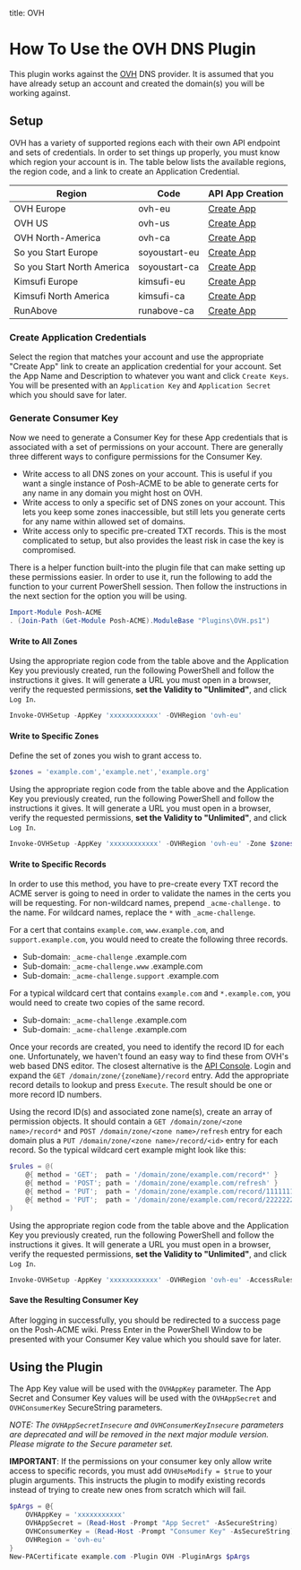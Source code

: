 title: OVH

# How To Use the OVH DNS Plugin

This plugin works against the [OVH](https://www.ovh.com) DNS provider. It is assumed that you have already setup an account and created the domain(s) you will be working against.

## Setup

OVH has a variety of supported regions each with their own API endpoint and sets of credentials. In order to set things up properly, you must know which region your account is in. The table below lists the available regions, the region code, and a link to create an Application Credential.

Region | Code | API App Creation
--- | --- | ---
OVH Europe | ovh-eu | [Create App](https://eu.api.ovh.com/createApp/)
OVH US | ovh-us | [Create App](https://api.us.ovhcloud.com/createApp/)
OVH North-America | ovh-ca | [Create App](https://ca.api.ovh.com/createApp/)
So you Start Europe | soyoustart-eu | [Create App](https://eu.api.soyoustart.com/createApp/)
So you Start North America | soyoustart-ca | [Create App](https://ca.api.soyoustart.com/createApp/)
Kimsufi Europe | kimsufi-eu | [Create App](https://eu.api.kimsufi.com/createApp/)
Kimsufi North America | kimsufi-ca | [Create App](https://ca.api.kimsufi.com/createApp/)
RunAbove | runabove-ca | [Create App](https://api.runabove.com/createApp/)

### Create Application Credentials

Select the region that matches your account and use the appropriate "Create App" link to create an application credential for your account. Set the App Name and Description to whatever you want and click `Create Keys`. You will be presented with an `Application Key` and `Application Secret` which you should save for later.

### Generate Consumer Key

Now we need to generate a Consumer Key for these App credentials that is associated with a set of permissions on your account. There are generally three different ways to configure permissions for the Consumer Key. 

- Write access to all DNS zones on your account. This is useful if you want a single instance of Posh-ACME to be able to generate certs for any name in any domain you might host on OVH.
- Write access to only a specific set of DNS zones on your account. This lets you keep some zones inaccessible, but still lets you generate certs for any name within allowed set of domains.
- Write access only to specific pre-created TXT records. This is the most complicated to setup, but also provides the least risk in case the key is compromised.

There is a helper function built-into the plugin file that can make setting up these permissions easier. In order to use it, run the following to add the function to your current PowerShell session. Then follow the instructions in the next section for the option you will be using.

```powershell
Import-Module Posh-ACME
. (Join-Path (Get-Module Posh-ACME).ModuleBase "Plugins\OVH.ps1")
```

#### Write to All Zones

Using the appropriate region code from the table above and the Application Key you previously created, run the following PowerShell and follow the instructions it gives. It will generate a URL you must open in a browser, verify the requested permissions, **set the Validity to "Unlimited"**, and click `Log In`.

```powershell
Invoke-OVHSetup -AppKey 'xxxxxxxxxxxx' -OVHRegion 'ovh-eu'
```

#### Write to Specific Zones

Define the set of zones you wish to grant access to.

```powershell
$zones = 'example.com','example.net','example.org'
```

Using the appropriate region code from the table above and the Application Key you previously created, run the following PowerShell and follow the instructions it gives. It will generate a URL you must open in a browser, verify the requested permissions, **set the Validity to "Unlimited"**, and click `Log In`.

```powershell
Invoke-OVHSetup -AppKey 'xxxxxxxxxxxx' -OVHRegion 'ovh-eu' -Zone $zones
```

#### Write to Specific Records

In order to use this method, you have to pre-create every TXT record the ACME server is going to need in order to validate the names in the certs you will be requesting. For non-wildcard names, prepend `_acme-challenge.` to the name. For wildcard names, replace the `*` with `_acme-challenge`.

For a cert that contains `example.com`, `www.example.com`, and `support.example.com`, you would need to create the following three records.

- Sub-domain: `_acme-challenge` .example.com
- Sub-domain: `_acme-challenge.www` .example.com
- Sub-domain: `_acme-challenge.support` .example.com

For a typical wildcard cert that contains `example.com` and `*.example.com`, you would need to create two copies of the same record.

- Sub-domain: `_acme-challenge` .example.com
- Sub-domain: `_acme-challenge` .example.com

Once your records are created, you need to identify the record ID for each one. Unfortunately, we haven't found an easy way to find these from OVH's web based DNS editor. The closest alternative is the [API Console](https://api.ovh.com/console/). Login and expand the `GET /domain/zone/{zoneName}/record` entry. Add the appropriate record details to lookup and press `Execute`. The result should be one or more record ID numbers.

Using the record ID(s) and associated zone name(s), create an array of permission objects. It should contain a `GET /domain/zone/<zone name>/record*` and `POST /domain/zone/<zone name>/refresh` entry for each domain plus a `PUT /domain/zone/<zone name>/record/<id>` entry for each record. So the typical wildcard cert example might look like this:

```powershell
$rules = @(
    @{ method = 'GET';  path = '/domain/zone/example.com/record*' }
    @{ method = 'POST'; path = '/domain/zone/example.com/refresh' }
    @{ method = 'PUT';  path = '/domain/zone/example.com/record/1111111111' }
    @{ method = 'PUT';  path = '/domain/zone/example.com/record/2222222222' }
)
```

Using the appropriate region code from the table above and the Application Key you previously created, run the following PowerShell and follow the instructions it gives. It will generate a URL you must open in a browser, verify the requested permissions, **set the Validity to "Unlimited"**, and click `Log In`.

```powershell
Invoke-OVHSetup -AppKey 'xxxxxxxxxxxx' -OVHRegion 'ovh-eu' -AccessRules $rules
```

#### Save the Resulting Consumer Key

After logging in successfully, you should be redirected to a success page on the Posh-ACME wiki. Press Enter in the PowerShell Window to be presented with your Consumer Key value which you should save for later.


## Using the Plugin

The App Key value will be used with the `OVHAppKey` parameter. The App Secret and Consumer Key values will be used with the `OVHAppSecret` and `OVHConsumerKey` SecureString parameters.

*NOTE: The `OVHAppSecretInsecure` and `OVHConsumerKeyInsecure` parameters are deprecated and will be removed in the next major module version. Please migrate to the Secure parameter set.*

**IMPORTANT**: If the permissions on your consumer key only allow write access to specific records, you must add `OVHUseModify = $true` to your plugin arguments. This instructs the plugin to modify existing records instead of trying to create new ones from scratch which will fail.

```powershell
$pArgs = @{
    OVHAppKey = 'xxxxxxxxxxx'
    OVHAppSecret = (Read-Host -Prompt "App Secret" -AsSecureString)
    OVHConsumerKey = (Read-Host -Prompt "Consumer Key" -AsSecureString)
    OVHRegion = 'ovh-eu'
}
New-PACertificate example.com -Plugin OVH -PluginArgs $pArgs
```

